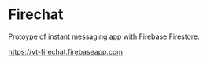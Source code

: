 # Firechat

Protoype of instant messaging app with Firebase Firestore.

https://vt-firechat.firebaseapp.com
